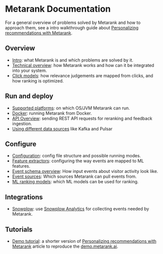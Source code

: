 # Metarank Documentation

For a general overview of problems solved by Metarank and how to approach them, see a intro walkthrough guide 
about [Personalizing recommendations with Metarank](https://medium.com/metarank/personalizing-recommendations-with-metarank-f2644112536b). 

## Overview

* [Intro](intro.md): what Metarank is and which problems are solved by it.
* [Technical overview](tech-overview.md): how Metarank works and how can it be integrated into your system.
* [Click models](click-models.md): how relevance judgements are mapped from clicks, and how ranking is optimized.

## Run and deploy

* [Supported platforms](supported-platforms.md): on which OS/JVM Metarank can run.
* [Docker](deploy/docker.md): running Metarank from Docker.
* [API Overview](api_schema.md): sending REST API requests for reranking and feedback ingestion.
* [Using different data sources](configuration/data-sources.md) like Kafka and Pulsar 

## Configure

* [Configuration](configuration/overview.md): config file structure and possible running modes.
* [Feature extractors](configuration/feature-extractors.md): configuring the way events are mapped to ML features.
* [Event schema overview](event-schema.md): How input events about visitor activity look like.
* [Event sources](configuration/data-sources.md): Which sources Metarank can pull events from.
* [ML ranking models](configuration/supported-ranking-models.md): which ML models can be used for ranking.

## Integrations

* [Snowplow](integrations/snowplow.md): use [Snowplow Analytics](https://snowplowanalytics.com/) for collecting events needed by Metarank.

## Tutorials

* [Demo tutorial](tutorial_ranklens.md): a shorter version of 
[Personalizing recommendations with Metarank](https://medium.com/metarank/personalizing-recommendations-with-metarank-f2644112536b) article
to reproduce the [demo.metarank.ai](https://demo.metarank.ai). 